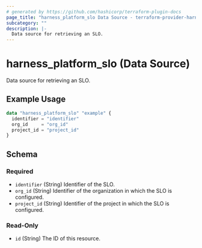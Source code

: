 ```yaml
---
# generated by https://github.com/hashicorp/terraform-plugin-docs
page_title: "harness_platform_slo Data Source - terraform-provider-harness"
subcategory: ""
description: |-
  Data source for retrieving an SLO.
---
```


# harness_platform_slo (Data Source)

Data source for retrieving an SLO.

## Example Usage

```terraform
data "harness_platform_slo" "example" {
  identifier = "identifier"
  org_id     = "org_id"
  project_id = "project_id"
}
```

<!-- schema generated by tfplugindocs -->
## Schema

### Required

- `identifier` (String) Identifier of the SLO.
- `org_id` (String) Identifier of the organization in which the SLO is configured.
- `project_id` (String) Identifier of the project in which the SLO is configured.

### Read-Only

- `id` (String) The ID of this resource.
